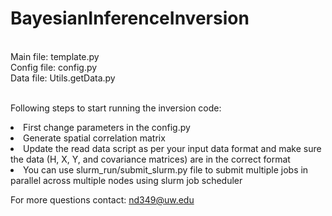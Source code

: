 # BayesianInferenceInversion

<br>Main file: template.py
<br>Config file: config.py
<br>Data file: Utils.getData.py

<br>Following steps to start running the inversion code:
<li>First change parameters in the config.py
<li>Generate spatial correlation matrix
<li>Update the read data script as per your input data format and make sure the data (H, X, Y, and covariance matrices) are in the correct format
<li>You can use slurm_run/submit_slurm.py file to submit multiple jobs in parallel across multiple nodes using slurm job scheduler

For more questions contact: nd349@uw.edu
